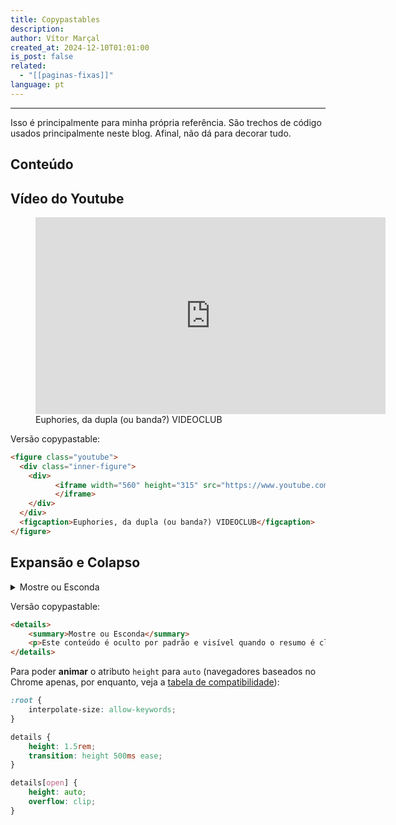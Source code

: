 ```yaml
---
title: Copypastables
description: 
author: Vítor Marçal
created_at: 2024-12-10T01:01:00
is_post: false
related:
  - "[[paginas-fixas]]"
language: pt
---
```

----
Isso é principalmente para minha própria referência. São trechos de código usados principalmente neste blog. Afinal, não dá para decorar tudo.
## Conteúdo

##  Vídeo do Youtube
<figure class="youtube">  
  <div class="inner-figure">  
    <div>      <iframe width="560" height="315" src="https://www.youtube.com/embed/ejOjC-mTfA0?si=2yLAJkJj7l5cy2qJ" title="YouTube video player" frameborder="0" allow="accelerometer; autoplay; clipboard-write; encrypted-media; gyroscope; picture-in-picture; web-share" referrerpolicy="strict-origin-when-cross-origin" allowfullscreen></iframe>  
    </div>  </div>  <figcaption>    Euphories, da dupla (ou banda?) VIDEOCLUB  
  </figcaption>  
</figure>

Versão copypastable:

```html
<figure class="youtube">  
  <div class="inner-figure">  
    <div>
          <iframe width="560" height="315" src="https://www.youtube.com/embed/ejOjC-mTfA0?si=2yLAJkJj7l5cy2qJ" title="YouTube video player" frameborder="0" allow="accelerometer; autoplay; clipboard-write; encrypted-media; gyroscope; picture-in-picture; web-share" referrerpolicy="strict-origin-when-cross-origin" allowfullscreen>
          </iframe>  
    </div>
  </div>
  <figcaption>Euphories, da dupla (ou banda?) VIDEOCLUB</figcaption>  
</figure>
```
## Expansão e Colapso

<details>
	<summary>Mostre ou Esconda</summary>
	<p>Este conteúdo é oculto por padrão e visível quando o resumo é clicado, tocado ou interagido com o uso de um teclado.</p>
</details>

Versão copypastable:

```html
<details>
	<summary>Mostre ou Esconda</summary>
	<p>Este conteúdo é oculto por padrão e visível quando o resumo é clicado, tocado ou interagido com o uso de um teclado.</p>
</details>
```

Para poder **animar** o atributo `height` para `auto` (navegadores baseados no Chrome apenas, por enquanto, veja a [tabela de compatibilidade](https://developer.mozilla.org/en-US/docs/Web/CSS/interpolate-size#browser_compatibility)):
```css
:root {
    interpolate-size: allow-keywords;
}

details {
	height: 1.5rem;
	transition: height 500ms ease;
}

details[open] {
	height: auto;
	overflow: clip;
}
```
